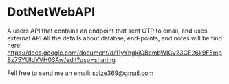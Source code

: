 # DotNetWebAPI
A users API that contains an endpoint that sent OTP to email, and uses external API
All the details about databse, end-points, and notes will be find here:
https://docs.google.com/document/d/11yYhgkjOBcmbWIGv23GE26k9F5mp8z75YUIdYVH03Aw/edit?usp=sharing

Fell free to send me an email: solze369@gmail.com